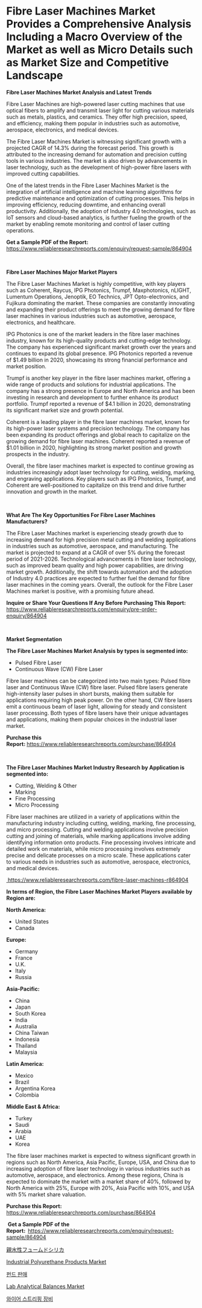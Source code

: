<p><h1>Fibre Laser Machines Market Provides a Comprehensive Analysis Including a Macro Overview of the Market as well as Micro Details such as Market Size and Competitive Landscape</h1></p><p><strong>Fibre Laser Machines Market Analysis and Latest Trends</strong></p>
<p><p>Fibre Laser Machines are high-powered laser cutting machines that use optical fibers to amplify and transmit laser light for cutting various materials such as metals, plastics, and ceramics. They offer high precision, speed, and efficiency, making them popular in industries such as automotive, aerospace, electronics, and medical devices.</p><p>The Fibre Laser Machines Market is witnessing significant growth with a projected CAGR of 14.3% during the forecast period. This growth is attributed to the increasing demand for automation and precision cutting tools in various industries. The market is also driven by advancements in laser technology, such as the development of high-power fibre lasers with improved cutting capabilities.</p><p>One of the latest trends in the Fibre Laser Machines Market is the integration of artificial intelligence and machine learning algorithms for predictive maintenance and optimization of cutting processes. This helps in improving efficiency, reducing downtime, and enhancing overall productivity. Additionally, the adoption of Industry 4.0 technologies, such as IoT sensors and cloud-based analytics, is further fueling the growth of the market by enabling remote monitoring and control of laser cutting operations.</p></p>
<p><strong>Get a Sample PDF of the Report:&nbsp;</strong> <a href="https://www.reliableresearchreports.com/enquiry/request-sample/864904">https://www.reliableresearchreports.com/enquiry/request-sample/864904</a></p>
<p>&nbsp;</p>
<p><strong>Fibre Laser Machines Major Market Players</strong></p>
<p><p>The Fibre Laser Machines Market is highly competitive, with key players such as Coherent, Raycus, IPG Photonics, Trumpf, Maxphotonics, nLIGHT, Lumentum Operations, Jenoptik, EO Technics, JPT Opto-electronics, and Fujikura dominating the market. These companies are constantly innovating and expanding their product offerings to meet the growing demand for fibre laser machines in various industries such as automotive, aerospace, electronics, and healthcare.</p><p>IPG Photonics is one of the market leaders in the fibre laser machines industry, known for its high-quality products and cutting-edge technology. The company has experienced significant market growth over the years and continues to expand its global presence. IPG Photonics reported a revenue of $1.49 billion in 2020, showcasing its strong financial performance and market position.</p><p>Trumpf is another key player in the fibre laser machines market, offering a wide range of products and solutions for industrial applications. The company has a strong presence in Europe and North America and has been investing in research and development to further enhance its product portfolio. Trumpf reported a revenue of $4.1 billion in 2020, demonstrating its significant market size and growth potential.</p><p>Coherent is a leading player in the fibre laser machines market, known for its high-power laser systems and precision technology. The company has been expanding its product offerings and global reach to capitalize on the growing demand for fibre laser machines. Coherent reported a revenue of $1.01 billion in 2020, highlighting its strong market position and growth prospects in the industry.</p><p>Overall, the fibre laser machines market is expected to continue growing as industries increasingly adopt laser technology for cutting, welding, marking, and engraving applications. Key players such as IPG Photonics, Trumpf, and Coherent are well-positioned to capitalize on this trend and drive further innovation and growth in the market.</p></p>
<p>&nbsp;</p>
<p><strong>What Are The Key Opportunities For Fibre Laser Machines Manufacturers?</strong></p>
<p><p>The Fibre Laser Machines market is experiencing steady growth due to increasing demand for high precision metal cutting and welding applications in industries such as automotive, aerospace, and manufacturing. The market is projected to expand at a CAGR of over 5% during the forecast period of 2021-2026. Technological advancements in fibre laser technology, such as improved beam quality and high power capabilities, are driving market growth. Additionally, the shift towards automation and the adoption of Industry 4.0 practices are expected to further fuel the demand for fibre laser machines in the coming years. Overall, the outlook for the Fibre Laser Machines market is positive, with a promising future ahead.</p></p>
<p><strong>Inquire or Share Your Questions If Any Before Purchasing This Report:</strong> <a href="https://www.reliableresearchreports.com/enquiry/pre-order-enquiry/864904">https://www.reliableresearchreports.com/enquiry/pre-order-enquiry/864904</a></p>
<p>&nbsp;</p>
<p><strong>Market Segmentation</strong></p>
<p><strong>The Fibre Laser Machines Market Analysis by types is segmented into:</strong></p>
<p><ul><li>Pulsed Fibre Laser</li><li>Continuous Wave (CW) Fibre Laser</li></ul></p>
<p><p>Fibre laser machines can be categorized into two main types: Pulsed fibre laser and Continuous Wave (CW) fibre laser. Pulsed fibre lasers generate high-intensity laser pulses in short bursts, making them suitable for applications requiring high peak power. On the other hand, CW fibre lasers emit a continuous beam of laser light, allowing for steady and consistent laser processing. Both types of fibre lasers have their unique advantages and applications, making them popular choices in the industrial laser market.</p></p>
<p><strong>Purchase this Report:&nbsp;</strong><a href="https://www.reliableresearchreports.com/purchase/864904">https://www.reliableresearchreports.com/purchase/864904</a></p>
<p>&nbsp;</p>
<p><strong>The Fibre Laser Machines Market Industry Research by Application is segmented into:</strong></p>
<p><ul><li>Cutting, Welding & Other</li><li>Marking</li><li>Fine Processing</li><li>Micro Processing</li></ul></p>
<p><p>Fibre laser machines are utilized in a variety of applications within the manufacturing industry including cutting, welding, marking, fine processing, and micro processing. Cutting and welding applications involve precision cutting and joining of materials, while marking applications involve adding identifying information onto products. Fine processing involves intricate and detailed work on materials, while micro processing involves extremely precise and delicate processes on a micro scale. These applications cater to various needs in industries such as automotive, aerospace, electronics, and medical devices.</p></p>
<p><a href="https://www.reliableresearchreports.com/fibre-laser-machines-r864904">&nbsp;https://www.reliableresearchreports.com/fibre-laser-machines-r864904</a></p>
<p><strong>In terms of Region, the Fibre Laser Machines Market Players available by Region are:</strong></p>
<p>
    <p> <strong> North America: </strong>
        <ul>
            <li>United States</li>
            <li>Canada</li>
        </ul>
        </p> 
    <p> <strong> Europe: </strong>
        <ul>
            <li>Germany</li>
            <li>France</li>
            <li>U.K.</li>
            <li>Italy</li>
            <li>Russia</li>
        </ul>
        </p> 
    <p> <strong> Asia-Pacific: </strong>
        <ul>
            <li>China</li>
            <li>Japan</li>
            <li>South Korea</li>
            <li>India</li>
            <li>Australia</li>
            <li>China Taiwan</li>
            <li>Indonesia</li>
            <li>Thailand</li>
            <li>Malaysia</li>
        </ul>
        </p> 
    <p> <strong> Latin America: </strong>
        <ul>
            <li>Mexico</li>
            <li>Brazil</li>
            <li>Argentina Korea</li>
            <li>Colombia</li>
        </ul>
        </p> 
    <p> <strong> Middle East & Africa: </strong>
        <ul>
            <li>Turkey</li>
            <li>Saudi</li>
            <li>Arabia</li>
            <li>UAE</li>
            <li>Korea</li>
        </ul>
    </p>
    </p>
<p><p>The fibre laser machines market is expected to witness significant growth in regions such as North America, Asia Pacific, Europe, USA, and China due to increasing adoption of fibre laser technology in various industries such as automotive, aerospace, and electronics. Among these regions, China is expected to dominate the market with a market share of 40%, followed by North America with 25%, Europe with 20%, Asia Pacific with 10%, and USA with 5% market share valuation.</p></p>
<p><strong>Purchase this Report: </strong><a href="https://www.reliableresearchreports.com/purchase/864904">https://www.reliableresearchreports.com/purchase/864904</a></p>
<p>&nbsp;<strong>Get a Sample PDF of the Report:&nbsp;&nbsp;</strong><a href="https://www.reliableresearchreports.com/enquiry/request-sample/864904">https://www.reliableresearchreports.com/enquiry/request-sample/864904</a></p>
<p><strong></strong></p>
<p><p><a href="https://github.com/EstelWisozk1/Market-Research-Report-List-1/blob/main/452939431281.md">親水性フュームドシリカ</a></p><p><a href="https://issuu.com/reportprime-2/docs/industrial-polyurethane-products-market-size-2030.">Industrial Polyurethane Products Market</a></p><p><a href="https://github.com/GabrielBlanda5656/Market-Research-Report-List-1/blob/main/172587228751.md">펀드 판매</a></p><p><a href="https://github.com/lubmix/Market-Research-Report-List-2/blob/main/lab-analytical-balances-market.md">Lab Analytical Balances Market</a></p><p><a href="https://medium.com/@georgebesoiu20221/%EC%99%80%EC%9D%B4%EC%96%B4-%EC%8A%A4%ED%8A%B8%EB%A6%BD-%EA%B8%B0%EA%B8%B0-%EC%8B%9C%EC%9E%A5-%EB%B3%B4%EA%B3%A0%EC%84%9C%EB%8A%94-%EC%9D%B4-%EC%8B%9C%EC%9E%A5%EC%9D%98-%EC%B5%9C%EC%8B%A0-%ED%8A%B8%EB%A0%8C%EB%93%9C%EC%99%80-%EC%84%B1%EC%9E%A5-%EA%B8%B0%ED%9A%8C%EB%A5%BC-%EB%B3%B4%EC%97%AC%EC%A4%8D%EB%8B%88%EB%8B%A4-e517fc2cd5ee">와이어 스트리핑 장비</a></p></p>